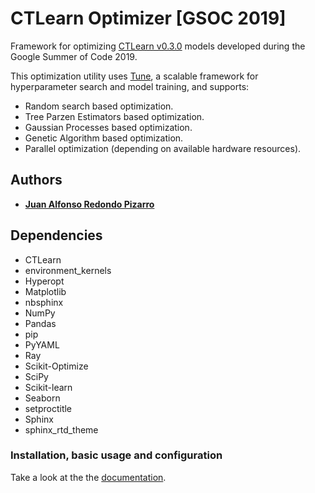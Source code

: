 # CTLearn Optimizer [GSOC 2019]

Framework for optimizing [CTLearn v0.3.0](https://github.com/ctlearn-project/ctlearn/tree/v031) 
models developed during the Google Summer of Code 2019.

This optimization utility uses [Tune](https://ray.readthedocs.io/en/latest/tune.html), 
a scalable framework for hyperparameter search and model training, and supports:

- Random search based optimization.
- Tree Parzen Estimators based optimization.
- Gaussian Processes based optimization.
- Genetic Algorithm based optimization.
- Parallel optimization (depending on available hardware resources).

## Authors

* **[Juan Alfonso Redondo Pizarro](https://github.com/jredondopizarro)**

## Dependencies

- CTLearn
- environment_kernels
- Hyperopt
- Matplotlib
- nbsphinx
- NumPy
- Pandas
- pip
- PyYAML 
- Ray
- Scikit-Optimize 
- SciPy
- Scikit-learn
- Seaborn
- setproctitle
- Sphinx
- sphinx_rtd_theme

### Installation, basic usage and configuration

Take a look at the the [documentation](https://ctlearn-optimizer.readthedocs.io/en/latest/index.html).





